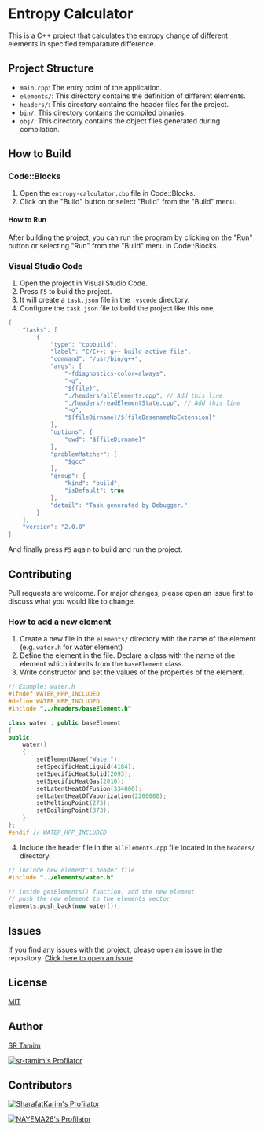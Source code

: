 # Entropy Calculator

This is a C++ project that calculates the entropy change of different elements in specified temparature difference.

## Project Structure

- `main.cpp`: The entry point of the application.
- `elements/`: This directory contains the definition of different elements.
- `headers/`: This directory contains the header files for the project.
- `bin/`: This directory contains the compiled binaries.
- `obj/`: This directory contains the object files generated during compilation.

## How to Build

### Code::Blocks

1. Open the `entropy-calculator.cbp` file in Code::Blocks.
2. Click on the "Build" button or select "Build" from the "Build" menu.

#### How to Run

After building the project, you can run the program by clicking on the "Run" button or selecting "Run" from the "Build" menu in Code::Blocks.

### Visual Studio Code

1. Open the project in Visual Studio Code.
2. Press `F5` to build the project.
3. It will create a `task.json` file in the `.vscode` directory.
4. Configure the `task.json` file to build the project like this one,

```cpp
{
    "tasks": [
        {
            "type": "cppbuild",
            "label": "C/C++: g++ build active file",
            "command": "/usr/bin/g++",
            "args": [
                "-fdiagnostics-color=always",
                "-g",
                "${file}",
                "./headers/allElements.cpp", // Add this line
                "./headers/readElementState.cpp", // Add this line
                "-o",
                "${fileDirname}/${fileBasenameNoExtension}"
            ],
            "options": {
                "cwd": "${fileDirname}"
            },
            "problemMatcher": [
                "$gcc"
            ],
            "group": {
                "kind": "build",
                "isDefault": true
            },
            "detail": "Task generated by Debugger."
        }
    ],
    "version": "2.0.0"
}
```

And finally press `F5` again to build and run the project.

## Contributing

Pull requests are welcome. For major changes, please open an issue first to discuss what you would like to change.

### How to add a new element

1. Create a new file in the `elements/` directory with the name of the element (e.g. `water.h` for water element)
2. Define the element in the file. Declare a class with the name of the element which inherits from the `baseElement` class.
3. Write constructor and set the values of the properties of the element.

```cpp
// Example: water.h
#ifndef WATER_HPP_INCLUDED
#define WATER_HPP_INCLUDED
#include "../headers/baseElement.h"

class water : public baseElement
{
public:
    water()
    {
        setElementName("Water");
        setSpecificHeatLiquid(4184);
        setSpecificHeatSolid(2093);
        setSpecificHeatGas(2010);
        setLatentHeatOfFusion(334000);
        setLatentHeatOfVaporization(2260000);
        setMeltingPoint(273);
        setBoilingPoint(373);
    }
};
#endif // WATER_HPP_INCLUDED
```

4. Include the header file in the `allElements.cpp` file located in the `headers/` directory.

```cpp
// include new element's header file
#include "../elements/water.h"

// inside getElements() function, add the new element
// push the new element to the elements vector
elements.push_back(new water());
```

## Issues

If you find any issues with the project, please open an issue in the repository. [Click here to open an issue](https://github.com/sr-tamim/entropy-calculator/issues)

## License

[MIT](https://choosealicense.com/licenses/mit/)

## Author

[SR Tamim](https://sr-tamim.vercel.app)

[![sr-tamim's Profilator](https://profilator.deno.dev/sr-tamim?v=1.0.0.alpha.4)](https://github.com/sr-tamim)

## Contributors

[![SharafatKarim's Profilator](https://profilator.deno.dev/SharafatKarim?v=1.0.0.alpha.4)](https://github.com/SharafatKarim)

[![NAYEMA26's Profilator](https://profilator.deno.dev/NAYEMA26?v=1.0.0.alpha.4)](https://github.com/NAYEMA26)
